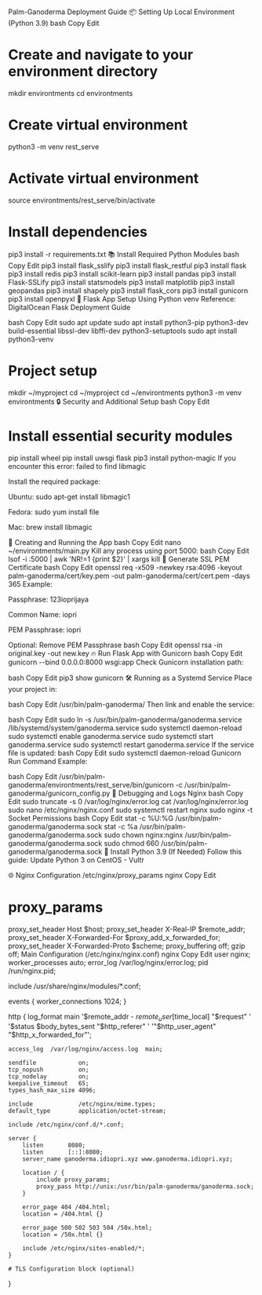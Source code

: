 Palm-Ganoderma Deployment Guide
📦 Setting Up Local Environment (Python 3.9)
bash
Copy
Edit
# Create and navigate to your environment directory
mkdir environtments
cd environtments

# Create virtual environment
python3 -m venv rest_serve

# Activate virtual environment
source environtments/rest_serve/bin/activate

# Install dependencies
pip3 install -r requirements.txt
📚 Install Required Python Modules
bash
Copy
Edit
pip3 install flask_sslify
pip3 install flask_restful
pip3 install flask
pip3 install redis
pip3 install scikit-learn
pip3 install pandas
pip3 install Flask-SSLify
pip3 install statsmodels
pip3 install matplotlib
pip3 install geopandas
pip3 install shapely
pip3 install flask_cors
pip3 install gunicorn
pip3 install openpyxl
🧪 Flask App Setup Using Python venv
Reference: DigitalOcean Flask Deployment Guide

bash
Copy
Edit
sudo apt update
sudo apt install python3-pip python3-dev build-essential libssl-dev libffi-dev python3-setuptools
sudo apt install python3-venv

# Project setup
mkdir ~/myproject
cd ~/myproject
cd ~/environtments
python3 -m venv environtments
🔒 Security and Additional Setup
bash
Copy
Edit
# Install essential security modules
pip install wheel
pip install uwsgi flask
pip3 install python-magic
If you encounter this error:
failed to find libmagic

Install the required package:

Ubuntu: sudo apt-get install libmagic1

Fedora: sudo yum install file

Mac: brew install libmagic

🚀 Creating and Running the App
bash
Copy
Edit
nano ~/environtments/main.py
Kill any process using port 5000:
bash
Copy
Edit
lsof -i :5000 | awk 'NR!=1 {print $2}' | xargs kill
🔐 Generate SSL PEM Certificate
bash
Copy
Edit
openssl req -x509 -newkey rsa:4096 -keyout palm-ganoderma/cert/key.pem -out palm-ganoderma/cert/cert.pem -days 365
Example:

Passphrase: 123ioprijaya

Common Name: iopri

PEM Passphrase: iopri

Optional: Remove PEM Passphrase
bash
Copy
Edit
openssl rsa -in original.key -out new.key
🔥 Run Flask App with Gunicorn
bash
Copy
Edit
gunicorn --bind 0.0.0.0:8000 wsgi:app
Check Gunicorn installation path:

bash
Copy
Edit
pip3 show gunicorn
🛠 Running as a Systemd Service
Place your project in:

bash
Copy
Edit
/usr/bin/palm-ganoderma/
Then link and enable the service:

bash
Copy
Edit
sudo ln -s /usr/bin/palm-ganoderma/ganoderma.service /lib/systemd/system/ganoderma.service
sudo systemctl daemon-reload
sudo systemctl enable ganoderma.service
sudo systemctl start ganoderma.service
sudo systemctl restart ganoderma.service
If the service file is updated:
bash
Copy
Edit
sudo systemctl daemon-reload
Gunicorn Run Command Example:

bash
Copy
Edit
/usr/bin/palm-ganoderma/environtments/rest_serve/bin/gunicorn -c /usr/bin/palm-ganoderma/gunicorn_config.py
🧹 Debugging and Logs
Nginx
bash
Copy
Edit
sudo truncate -s 0 /var/log/nginx/error.log
cat /var/log/nginx/error.log
sudo nano /etc/nginx/nginx.conf
sudo systemctl restart nginx
sudo nginx -t
Socket Permissions
bash
Copy
Edit
stat -c %U:%G /usr/bin/palm-ganoderma/ganoderma.sock
stat -c %a /usr/bin/palm-ganoderma/ganoderma.sock
sudo chown nginx:nginx /usr/bin/palm-ganoderma/ganoderma.sock
sudo chmod 660 /usr/bin/palm-ganoderma/ganoderma.sock
🐍 Install Python 3.9 (If Needed)
Follow this guide: Update Python 3 on CentOS - Vultr

🌐 Nginx Configuration
/etc/nginx/proxy_params
nginx
Copy
Edit
# proxy_params

proxy_set_header Host $host;
proxy_set_header X-Real-IP $remote_addr;
proxy_set_header X-Forwarded-For $proxy_add_x_forwarded_for;
proxy_set_header X-Forwarded-Proto $scheme;
proxy_buffering off;
gzip off;
Main Configuration (/etc/nginx/nginx.conf)
nginx
Copy
Edit
user nginx;
worker_processes auto;
error_log /var/log/nginx/error.log;
pid /run/nginx.pid;

include /usr/share/nginx/modules/*.conf;

events {
    worker_connections 1024;
}

http {
    log_format  main  '$remote_addr - $remote_user [$time_local] "$request" '
                      '$status $body_bytes_sent "$http_referer" '
                      '"$http_user_agent" "$http_x_forwarded_for"';

    access_log  /var/log/nginx/access.log  main;

    sendfile            on;
    tcp_nopush          on;
    tcp_nodelay         on;
    keepalive_timeout   65;
    types_hash_max_size 4096;

    include             /etc/nginx/mime.types;
    default_type        application/octet-stream;

    include /etc/nginx/conf.d/*.conf;

    server {
        listen       8080;
        listen       [::]:8080;
        server_name ganoderma.idiopri.xyz www.ganoderma.idiopri.xyz;

        location / {
            include proxy_params;
            proxy_pass http://unix:/usr/bin/palm-ganoderma/ganoderma.sock;
        }

        error_page 404 /404.html;
        location = /404.html {}

        error_page 500 502 503 504 /50x.html;
        location = /50x.html {}
        
        include /etc/nginx/sites-enabled/*;
    }

    # TLS Configuration block (optional)
}
